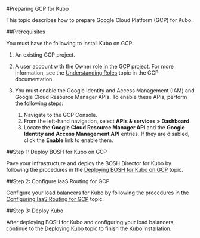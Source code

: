 #Preparing GCP for Kubo

This topic describes how to prepare Google Cloud Platform (GCP) for Kubo.

##Prerequisites

You must have the following to install Kubo on GCP:

1. An existing GCP project.

1. A user account with the Owner role in the GCP project. For more information, see the [Understanding Roles](https://cloud.google.com/iam/docs/understanding-roles) topic in the GCP documentation.

1. You must enable the Google Identity and Access Management (IAM) and Google Cloud Resource Manager APIs. To enable these APIs, perform the following steps:
	1. Navigate to the GCP Console.
	1. From the left-hand navigation, select **APIs & services > Dashboard**.
	1. Locate the **Google Cloud Resource Manager API** and the **Google Identity and Access Management API** entries. If they are disabled, click the **Enable** link to enable them.

##Step 1: Deploy BOSH for Kubo on GCP

Pave your infrastructure and deploy the BOSH Director for Kubo by following the procedures in the [Deploying BOSH for Kubo on GCP](deploying-bosh-gcp/) topic.

##Step 2: Configure IaaS Routing for GCP

Configure your load balancers for Kubo by following the procedures in the [Configuring IaaS Routing for GCP](routing-gcp/) topic.

##Step 3: Deploy Kubo

After deploying BOSH for Kubo and configuring your load balancers, continue to the [Deploying Kubo](../deploying-kubo/) topic to finish the Kubo installation.

